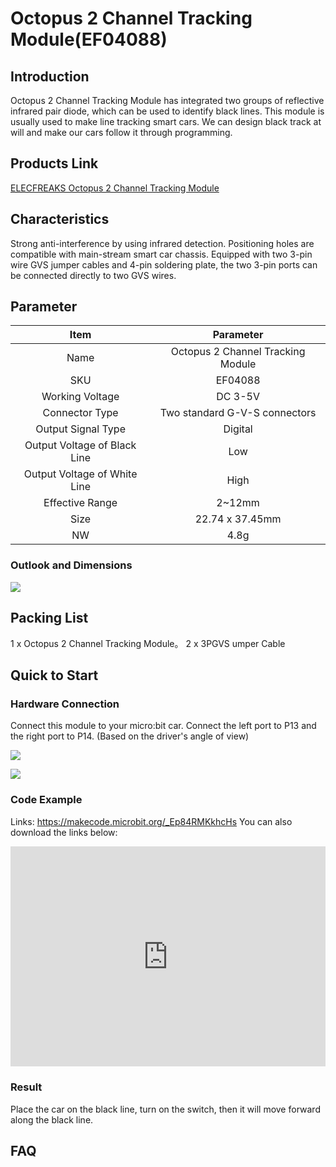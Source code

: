 ﻿# Octopus 2 Channel Tracking Module(EF04088) 

## Introduction

Octopus 2 Channel Tracking Module has integrated two groups of reflective infrared pair diode, which can be used to identify black lines. This module is usually used to make line tracking smart cars. We can design black track at will and make our cars follow it through programming. 

## Products Link

[ELECFREAKS Octopus 2 Channel Tracking Module](https://shop.elecfreaks.com/products/elecfreaks-octopus-2-channel-tracking-module?_pos=1&_sid=236c0a2c7&_ss=r)


## Characteristics

 Strong anti-interference by using infrared detection.
 Positioning holes are compatible with main-stream smart car chassis.
 Equipped with two 3-pin wire GVS jumper cables and 4-pin soldering plate,  the two 3-pin ports can be connected directly to two GVS wires.

## Parameter


Item | Parameter 
:-: | :-: 
Name|Octopus 2 Channel Tracking Module
SKU|EF04088
Working Voltage|DC 3-5V
Connector Type|Two standard G-V-S connectors
Output Signal Type|Digital
Output Voltage of Black Line|Low
Output Voltage of White Line|High
Effective Range|2~12mm
Size|22.74 x 37.45mm
NW|4.8g

### Outlook and Dimensions
![](https://wiki-media-ef.oss-cn-hongkong.aliyuncs.com//images/u76NzbX.png)

## Packing List

 1 x Octopus 2 Channel Tracking Module。
 2 x 3PGVS umper Cable

## Quick to Start

### Hardware Connection
Connect this module to your micro:bit car.
Connect the left port to P13 and the right port to P14. (Based on the driver's angle of view)

![](https://wiki-media-ef.oss-cn-hongkong.aliyuncs.com//images/iNdkjrq.jpg) 

![](https://wiki-media-ef.oss-cn-hongkong.aliyuncs.com//images/Y7tolMD.jpg)

### Code Example
Links: https://makecode.microbit.org/_Ep84RMKkhcHs
You can also download the links below:

<div style="position:relative;height:0;padding-bottom:70%;overflow:hidden;"><iframe style="position:absolute;top:0;left:0;width:100%;height:100%;" src="https://makecode.microbit.org/#pub:_Ep84RMKkhcHs" frameborder="0" sandbox="allow-popups allow-forms allow-scripts allow-same-origin"></iframe></div>

### Result
Place the car on the black line, turn on the switch, then it will move forward along the black line.

## FAQ

